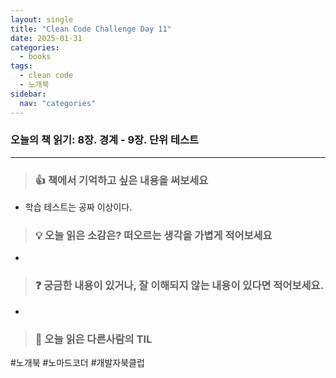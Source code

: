 ```yaml
---
layout: single
title: "Clean Code Challenge Day 11"
date: 2025-01-31
categories:
  - books
tags:
  - clean code
  - 노개북
sidebar:
  nav: "categories"
---
```


### 오늘의 책 읽기: 8장. 경계 - 9장. 단위 테스트

---

> ### 👍 책에서 기억하고 싶은 내용을 써보세요

- 학습 테스트는 공짜 이상이다.

> ### 💡 오늘 읽은 소감은? 떠오르는 생각을 가볍게 적어보세요

-

> ### ❓ 궁금한 내용이 있거나, 잘 이해되지 않는 내용이 있다면 적어보세요.

-

> ### 📗 오늘 읽은 다른사람의 TIL

#노개북 #노마드코더 #개발자북클럽
